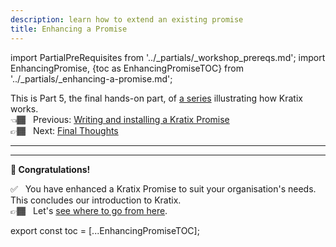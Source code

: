 ```yaml
---
description: learn how to extend an existing promise
title: Enhancing a Promise
---
```

import PartialPreRequisites from '../_partials/_workshop_prereqs.md';
import EnhancingPromise, {toc as EnhancingPromiseTOC} from '../_partials/_enhancing-a-promise.md';

This is Part 5, the final hands-on part, of [a series](intro) illustrating how Kratix works. <br />
👈🏾&nbsp;&nbsp; Previous: [Writing and installing a Kratix Promise](writing-a-promise) <br />
👉🏾&nbsp;&nbsp; Next: [Final Thoughts](whats-next)

<PartialPreRequisites />

<hr />

<EnhancingPromise />

<hr />

<p style={{"font-size": "2rem"}}>
    <strong>🎉 Congratulations!</strong>
</p>

✅&nbsp;&nbsp; You have enhanced a Kratix Promise to suit your organisation's needs. This concludes our introduction to Kratix. <br />
👉🏾&nbsp;&nbsp; Let's [see where to go from here](./whats-next).

<!--
    Workaround for ToC of imported content
    See https://github.com/facebook/docusaurus/issues/3915#issuecomment-896193142
-->
export const toc = [...EnhancingPromiseTOC];
